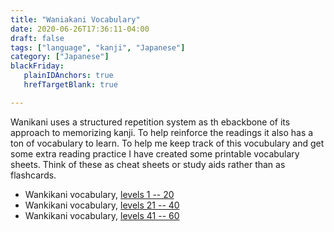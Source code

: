 ```yaml
---
title: "Waniakani Vocabulary"
date: 2020-06-26T17:36:11-04:00
draft: false
tags: ["language", "kanji", "Japanese"]
category: ["Japanese"]
blackFriday: 
   plainIDAnchors: true
   hrefTargetBlank: true

---
```


Wanikani uses a structured repetition system as th ebackbone of its approach to memorizing kanji. To help reinforce the readings it also has a ton of vocabulary to learn. To help me keep track of this vocubulary and get some extra reading practice I have created some printable vocabulary sheets. Think of these as cheat sheets or study aids rather than as flashcards.

- Wankikani vocabulary, [levels 1 -- 20](/pdf/vocabulary-1-20.pdf)
- Wankikani vocabulary, [levels 21 -- 40](/pdf/vocabulary-21-40.pdf)
- Wankikani vocabulary, [levels 41 -- 60](/pdf/vocabulary-41-60.pdf)